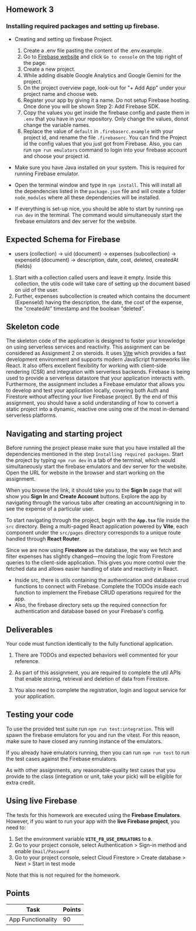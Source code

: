 ## Homework 3

### Installing required packages and setting up firebase.

- Creating and setting up firebase Project.

  1.  Create a .env file pasting the content of the .env.example.
  1.  Go to [Firebase website](https://firebase.google.com) and click `Go to console` on the top right of the page.
  1.  Create a new project.
  1.  While adding disable Google Analytics and Google Gemini for the project.
  1.  On the project overview page, look-out for "+ Add App" under your project name and choose web.
  1.  Register your app by giving it a name. Do not setup Firebase hosting. Once done you will be shown Step 2: Add Firebase SDK.
  1.  Copy the values you get inside the firebase config and paste them in `.env` that you have in your repository. Only change the values, donot change the variable names.
  1.  Replace the value of `default` in `.firebaserc.example` with your project id, and rename the file `.firebaserc`. You can find the Project id the config values that you just got from Firebase. Also, you can run `npm run emulators` command to login into your firebase account and choose your project id.

- Make sure you have Java installed on your system. This is required for running Firebase emulator.
- Open the terminal window and type in `npm install`. This will install all the dependencies listed in the `package.json` file and will create a folder `node_modules` where all these dependencies will be installed.
- If everything is set-up nice, you should be able to start by running `npm run dev` in the terminal. The command would simultaneously start the firebase emulators and dev server for the website.

## Expected Schema for Firebase

- users (collection) -> uid (document) -> expenses (subcollection) -> expenseId (document) -> description, date, cost, deleted, createdAt (fields)

1. Start with a collection called users and leave it empty. Inside this collection, the utils code will take care of setting up the document based on uid of the user.
2. Further, expenses subcollection is created which contains the document (ExpenseId) having the description, the date, the cost of the expense, the "createdAt" timestamp and the boolean "deleted".

## Skeleton code

The skeleton code of the application is designed to foster your knowledge on using serverless services and reactivity. This assignment can be considered as Assignment 2 on steroids. It uses [Vite](https://vitejs.dev/) which provides a fast development environment and supports modern JavaScript frameworks like React. It also offers excellent flexibility for working with client-side rendering (CSR) and integration with serverless backends. Firebase is being used to provide a serverless datastore that your application interacts with. Furthermore, the assignment includes a Firebase emulator that allows you to develop and test your application locally, covering both Auth and Firestore without affecting your live Firebase project. By the end of this assignment, you should have a solid understanding of how to convert a static project into a dynamic, reactive one using one of the most in-demand serverless platforms.

## Navigating and starting project

Before running the project please make sure that you have installed all the dependencies mentioned in the step `Installing required packages`. Start the project by typing `npm run dev` in a tab of the terminal, which would simultaneously start the firebase emulators and dev server for the website. Open the URL for website in the browser and start working on the assignment.

When you browse the link, it should take you to the **Sign In** page that will show you **Sign In** and **Create Account** buttons. Explore the app by navigating through the various tabs after creating an account/signing in to see the expense of a particular user.

To start navigating through the project, begin with the **`App.tsx`** file inside the `src` directory. Being a multi-paged React application powered by **Vite**, each component under the `src/pages` directory corresponds to a unique route handled through **React Router**.

Since we are now using **Firestore** as the database, the way we fetch and filter expenses has slightly changed—moving the logic from Firestore queries to the client-side application. This gives you more control over the fetched data and allows easier handling of state and reactivity in React.

- Inside src, there is utils containing the authentication and database crud functions to connect with Firebase. Complete the TODOs inside each function to implement the Firebase CRUD operations required for the app.
- Also, the firebase directory sets up the required connection for authentication and database based on your Firebase's config.

## Deliverables

Your code must function identically to the fully functional application.

1. There are TODOs and expected behaviors well commented for your reference.

2. As part of this assignment, you are required to complete the util APIs that enable storing, retrieval and deletion of data from Firestore.

3. You also need to complete the registration, login and logout service for your application.

## Testing your code

To use the provided test suite run `npm run test:integration`. This will spawn the firebase emulators for you and run the vitest. For this reason, make sure to have closed any running instance of the emulators.

If you already have emulators running, then you can run `npm run test` to run the test cases against the Firebase emulators.

As with other assignments, any reasonable-quality test cases that you provide to the class (integration or unit, take your pick) will be eligible for extra credit.

## Using live Firebase

The tests for this homework are executed using the **Firebase Emulators**. However, if you want to run your app with the **live Firebase project**, you need to:

1. Set the environment variable **`VITE_FB_USE_EMULATORS`** to **`0`**.
1. Go to your project console, select Authentication > Sign-in method and enable `Email/Password`
1. Go to your project console, select Cloud Firestore > Create database > Next > Start in test mode

Note that this is not required for the homework.

## Points

| Task              | Points |
| ----------------- | ------ |
| App Functionality | 90     |
